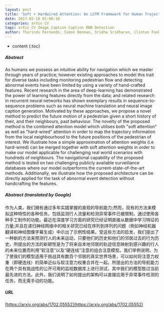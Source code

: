 ```yaml
---
layout: post
title: 'Soft + Hardwired Attention: An LSTM Framework for Human Trajectory Prediction and Abnormal Event Detection'
date: 2017-02-18 01:08:18
categories: arXiv_CV
tags: arXiv_CV Image_Caption Caption RNN Detection
author: Tharindu Fernando, Simon Denman, Sridha Sridharan, Clinton Fookes
---
```


* content
{:toc}

##### Abstract
As humans we possess an intuitive ability for navigation which we master through years of practice; however existing approaches to model this trait for diverse tasks including monitoring pedestrian flow and detecting abnormal events have been limited by using a variety of hand-crafted features. Recent research in the area of deep-learning has demonstrated the power of learning features directly from the data; and related research in recurrent neural networks has shown exemplary results in sequence-to-sequence problems such as neural machine translation and neural image caption generation. Motivated by these approaches, we propose a novel method to predict the future motion of a pedestrian given a short history of their, and their neighbours, past behaviour. The novelty of the proposed method is the combined attention model which utilises both "soft attention" as well as "hard-wired" attention in order to map the trajectory information from the local neighbourhood to the future positions of the pedestrian of interest. We illustrate how a simple approximation of attention weights (i.e hard-wired) can be merged together with soft attention weights in order to make our model applicable for challenging real world scenarios with hundreds of neighbours. The navigational capability of the proposed method is tested on two challenging publicly available surveillance databases where our model outperforms the current-state-of-the-art methods. Additionally, we illustrate how the proposed architecture can be directly applied for the task of abnormal event detection without handcrafting the features.

##### Abstract (translated by Google)
作为人类，我们拥有通过多年实践掌握的直观的导航能力;然而，现有的方法来模拟这种特性的各种任务，包括监测行人流量和检测异常事件已被限制，通过使用各种手工制作的功能。最近在深度学习方面的研究已经证明直接从数据中学习特征的力量;并且在递归神经网络中的相关研究已经在序列到序列的问题（例如神经机器翻译和神经图像字幕生成）中示出了示例性结果。受这些方法的启发，我们提出了一种新的方法来预测行人的未来运动，只要他们的历史和他们的邻居过去的行为历史。所提出的方法的新颖性是为了将来自本地邻居的轨迹信息映射到感兴趣的行人的未来位置而利用“软注意”以及“硬连线”注意的组合注意模型。我们举例说明，为了使我们的模型适用于挑战具有数百个邻居的真实世界场景，可以如何将注意力权重（即硬连线）的简单近似与软注意力权重合并在一起。所提出的方法的导航能力在两个具有挑战性的公开可用的监视数据库上进行测试，其中我们的模型胜过当前最先进的方法。此外，我们说明了如何提出的架构可以直接应用于异常事件检测的任务，而无需手动的功能。

##### URL
[https://arxiv.org/abs/1702.05552](https://arxiv.org/abs/1702.05552)

